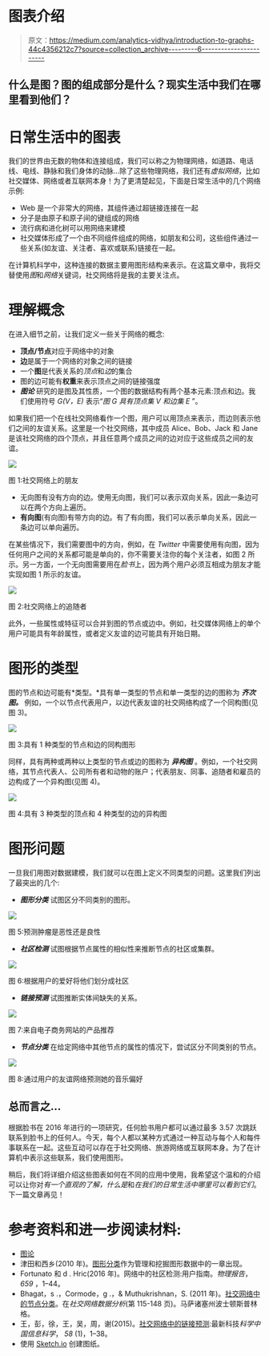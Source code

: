 # 图表介绍

> 原文：<https://medium.com/analytics-vidhya/introduction-to-graphs-44c4356212c7?source=collection_archive---------6----------------------->

## 什么是图？图的组成部分是什么？现实生活中我们在哪里看到他们？

# 日常生活中的图表

我们的世界由无数的物体和连接组成，我们可以称之为物理网络，如道路、电话线、电线、静脉和我们身体的动脉...除了这些物理网络，我们还有*虚拟网络*，比如社交媒体、网络或者互联网本身！为了更清楚起见，下面是日常生活中的几个网络示例:

*   Web 是一个非常大的网络，其组件通过超链接连接在一起
*   分子是由原子和原子间的键组成的网络
*   流行病和进化树可以用网络来建模
*   社交媒体形成了一个由不同组件组成的网络，如朋友和公司，这些组件通过一些关系(如友谊、关注者、喜欢或联系)链接在一起。

在计算机科学中，这种连接的数据主要用图形结构来表示。在这篇文章中，我将交替使用*图*和*网络*关键词，社交网络将是我的主要关注点。

# 理解概念

在进入细节之前，让我们定义一些关于网络的概念:

*   **顶点/节点**对应于网络中的对象
*   **边**是属于一个网络的对象之间的链接
*   一个**图**是代表关系的*顶点*和*边*的集合
*   图的边可能有**权重**来表示顶点之间的链接强度
*   ***图论*** 研究的是图及其性质，一个图的数据结构有两个基本元素:顶点和边。我们使用符号 *G(V，E)* 表示“*图 G 具有顶点集 V 和边集 E* ”。

如果我们把一个在线社交网络看作一个图，用户可以用顶点来表示，而边则表示他们之间的友谊关系。这里是一个社交网络，其中成员 Alice、Bob、Jack 和 Jane 是该社交网络的四个顶点，并且任意两个成员之间的边对应于这些成员之间的友谊。

![](img/99520ab00bf62c53eb68d347eeb090b0.png)

图 1:社交网络上的朋友

*   无向图有没有方向的边。使用无向图，我们可以表示双向关系，因此一条边可以在两个方向上遍历。
*   **有向图**(有向图)有带方向的边。有了有向图，我们可以表示单向关系，因此一条边可以单向遍历。

在某些情况下，我们需要图中的方向，例如，在 *Twitter* 中需要使用有向图，因为任何用户之间的关系都可能是单向的，你不需要关注你的每个关注者，如图 2 所示。另一方面，一个无向图需要用在*脸书*上，因为两个用户必须互相成为朋友才能实现如图 1 所示的友谊。

![](img/3b3fb8a688d9b17ca72d54e0e2b65b5d.png)

图 2:社交网络上的追随者

此外，一些属性或特征可以合并到图的节点或边中。例如，社交媒体网络上的单个用户可能具有年龄属性，或者定义友谊的边可能具有开始日期。

# 图形的类型

图的节点和边可能有*类型。*具有单一类型的节点和单一类型的边的图称为 ***齐次图。*** 例如，一个以节点代表用户，以边代表友谊的社交网络构成了一个同构图(见图 3)。

![](img/d6fde2eac636379cc67af5e955821dae.png)

图 3:具有 1 种类型的节点和边的同构图形

同样，具有两种或两种以上类型的节点或边的图称为 ***异构图*** 。例如，一个社交网络，其节点代表人、公司所有者和动物的账户；代表朋友、同事、追随者和雇员的边构成了一个异构图(见图 4)。

![](img/5d485d6fceee402816de4e29fdfee5ad.png)

图 4:具有 3 种类型的顶点和 4 种类型的边的异构图

# 图形问题

一旦我们用图对数据建模，我们就可以在图上定义不同类型的问题。这里我们列出了最突出的几个:

*   ***图形分类*** 试图区分不同类别的图形。

![](img/7c3802222348dfef33519d6373d5f026.png)

图 5:预测肿瘤是恶性还是良性

*   ***社区检测*** 试图根据节点属性的相似性来推断节点的社区或集群。

![](img/853c67916fe98e2e0b414b68355f5a2f.png)

图 6:根据用户的爱好将他们划分成社区

*   ***链接预测*** 试图推断实体间缺失的关系。

![](img/29082e00321dd95e9856cca69084d2e2.png)

图 7:来自电子商务网站的产品推荐

*   ***节点分类*** 在给定网络中其他节点的属性的情况下，尝试区分不同类别的节点。

![](img/8b4bb8fd79f02818c2d3e6d29f2bb2ca.png)

图 8:通过用户的友谊网络预测她的音乐偏好

## 总而言之…

根据脸书在 2016 年进行的一项研究，任何脸书用户都可以通过最多 3.57 次跳跃联系到脸书上的任何人。今天，每个人都以某种方式通过一种互动与每个人和每件事联系在一起。这些互动可以存在于社交网络、旅游网络或互联网本身。为了在计算机中表示这些联系，我们使用图形。

稍后，我们将详细介绍这些图表如何在不同的应用中使用，我希望这个温和的介绍可以让你对*有一个直观的了解，什么是*和*在我们的日常生活中哪里可以看到它们*。下一篇文章再见！

# 参考资料和进一步阅读材料:

*   [图论](https://www.wikiwand.com/en/Graph_theory)
*   津田和西乡(2010 年)。[图形分类](https://www.semanticscholar.org/paper/Graph-Classification-Tsuda-Saigo/b4306178fb343b4c6e66e64d101606b04f4b5a22)作为管理和挖掘图形数据中的一章出现。
*   Fortunato 和 d . Hric(2016 年)。网络中的社区检测:用户指南。*物理报告*， *659* ，1–44。
*   Bhagat，s .，Cormode，g .，& Muthukrishnan，S. (2011 年)。[社交网络中的节点分类](https://arxiv.org/abs/1101.3291)。在*社交网络数据分析*(第 115-148 页)。马萨诸塞州波士顿斯普林格。
*   王，彭，徐，王，吴，周，谢(2015)。[社交网络中的链接预测](https://www.researchgate.net/publication/268525210_Link_Prediction_in_Social_Networks_the_State-of-the-Art):最新科技*科学中国信息科学*， *58* (1)，1–38。
*   使用 [Sketch.io](https://sketch.io/) 创建图纸。